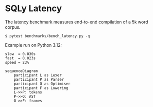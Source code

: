 # SQLy Latency

The latency benchmark measures end-to-end compilation of a 5k word corpus.

```
$ pytest benchmarks/bench_latency.py -q
```

Example run on Python 3.12:

```
slow  = 0.030s
fast  = 0.023s
speed = 23%
```

```mermaid
sequenceDiagram
    participant L as Lexer
    participant P as Parser
    participant O as Optimiser
    participant F as Lowering
    L->>P: tokens
    P->>O: AST
    O->>F: frames
```

